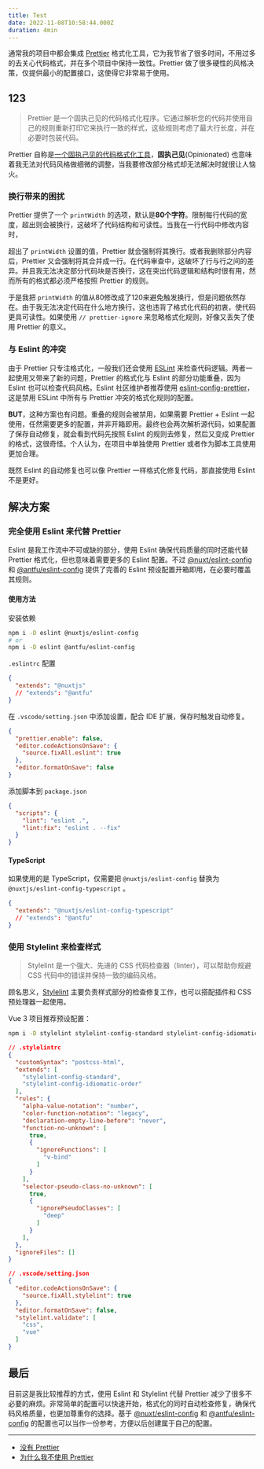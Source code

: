 ```yaml
---
title: Test
date: 2022-11-08T10:58:44.000Z
duration: 4min
---
```


通常我的项目中都会集成 [Prettier](https://prettier.io/) 格式化工具，它为我节省了很多时间，不用过多的去关心代码格式，并在多个项目中保持一致性。Prettier 做了很多硬性的风格决策，仅提供最小的配置接口，这使得它非常易于使用。

## 123

> Prettier 是一个固执己见的代码格式化程序。它通过解析您的代码并使用自己的规则重新打印它来执行一致的样式，这些规则考虑了最大行长度，并在必要时包装代码。

Prettier 自称是[一个固执己见的代码格式化工具](https://github.com/prettier/prettier)，**固执己见**(Opinionated) 也意味着我无法对代码风格做细微的调整，当我要修改部分格式却无法解决时就很让人恼火。

### 换行带来的困扰

Prettier 提供了一个 `printWidth` 的选项，默认是**80个字符**。限制每行代码的宽度，超出则会被换行，这破坏了代码结构和可读性。当我在一行代码中修改内容时，

超出了 `printWidth` 设置的值，Prettier 就会强制将其换行。或者我删除部分内容后，Prettier 又会强制将其合并成一行。在代码审查中，这破坏了行与行之间的差异。并且我无法决定部分代码块是否换行，这在突出代码逻辑和结构时很有用，然而所有的格式都必须严格按照 Prettier 的规则。

于是我把 `printWidth` 的值从80修改成了120来避免触发换行，但是问题依然存在。由于我无法决定代码在什么地方换行，这也违背了格式化代码的初衷，使代码更具可读性。如果使用 `// prettier-ignore` 来忽略格式化规则，好像又丢失了使用 Prettier 的意义。

### 与 Eslint 的冲突

由于 Prettier 只专注格式化，一般我们还会使用 [ESLint](http://eslint.cn/) 来检查代码逻辑。两者一起使用又带来了新的问题，Prettier 的格式化与 Eslint 的部分功能重叠，因为 Eslint 也可以检查代码风格。Eslint 社区维护者推荐使用 [eslint-config-prettier](https://github.com/prettier/eslint-config-prettier)，这是禁用 ESLint 中所有与 Prettier 冲突的格式化规则的配置。

**BUT**，这种方案也有问题。重叠的规则会被禁用，如果需要 Prettier + Eslint 一起使用，任然需要更多的配置，并非开箱即用。最终也会两次解析源代码，如果配置了保存自动修复，就会看到代码先按照 Eslint 的规则去修复，然后又变成 Prettier 的格式，这很奇怪。个人认为，在项目中单独使用 Prettier 或者作为脚本工具使用更加合理。

既然 Eslint 的自动修复也可以像 Prettier 一样格式化修复代码，那直接使用 Eslint 不是更好。

## 解决方案

### 完全使用 Eslint 来代替 Prettier

Eslint 是我工作流中不可或缺的部分，使用 Eslint 确保代码质量的同时还能代替 Prettier 格式化，但也意味着需要更多的 Eslint 配置。不过 [@nuxt/eslint-config](https://github.com/nuxt/eslint-config) 和 [@antfu/eslint-config](https://github.com/antfu/eslint-config) 提供了完善的 Eslint 预设配置开箱即用，在必要时覆盖其规则。

#### 使用方法

安装依赖

```bash
npm i -D eslint @nuxtjs/eslint-config
# or
npm i -D eslint @antfu/eslint-config
```

`.eslintrc` 配置

```json
{
  "extends": "@nuxtjs"
  // "extends": "@antfu"
}
```

在 `.vscode/setting.json` 中添加设置，配合 IDE 扩展，保存时触发自动修复。

```json
{
  "prettier.enable": false,
  "editor.codeActionsOnSave": {
    "source.fixAll.eslint": true
  },
  "editor.formatOnSave": false
}
```

添加脚本到 `package.json`

```json
{
  "scripts": {
    "lint": "eslint .",
    "lint:fix": "eslint . --fix"
  }
}
```

#### TypeScript

如果使用的是 TypeScript，仅需要把 `@nuxtjs/eslint-config` 替换为 `@nuxtjs/eslint-config-typescript` 。

```json
{
  "extends": "@nuxtjs/eslint-config-typescript"
  // "extends": "@antfu"
}
```

### 使用 Stylelint 来检查样式

> Stylelint 是一个强大、先进的 CSS 代码检查器（linter），可以帮助你规避 CSS 代码中的错误并保持一致的编码风格。

顾名思义，[Stylelint](https://stylelint.io/) 主要负责样式部分的检查修复工作，也可以搭配插件和 CSS 预处理器一起使用。

Vue 3 项目推荐预设配置：

```bash
npm i -D stylelint stylelint-config-standard stylelint-config-idiomatic-order postcss-html
```

```json
// .stylelintrc
{
  "customSyntax": "postcss-html",
  "extends": [
    "stylelint-config-standard",
    "stylelint-config-idiomatic-order"
  ],
  "rules": {
    "alpha-value-notation": "number",
    "color-function-notation": "legacy",
    "declaration-empty-line-before": "never",
    "function-no-unknown": [
      true,
      {
        "ignoreFunctions": [
          "v-bind"
        ]
      }
    ],
    "selector-pseudo-class-no-unknown": [
      true,
      {
        "ignorePseudoClasses": [
          "deep"
        ]
      }
    ],
  },
  "ignoreFiles": []
}
```

```json
// .vscode/setting.json
{
  "editor.codeActionsOnSave": {
    "source.fixAll.stylelint": true
  },
  "editor.formatOnSave": false,
  "stylelint.validate": [
    "css",
    "vue"
  ]
}
```

## 最后

目前这是我比较推荐的方式，使用 Eslint 和 Stylelint 代替 Prettier 减少了很多不必要的麻烦。非常简单的配置可以快速开始，格式化的同时自动检查修复，确保代码风格质量，也更加尊重你的选择。基于 [@nuxt/eslint-config](https://github.com/nuxt/eslint-config) 和 [@antfu/eslint-config](https://github.com/antfu/eslint-config) 的配置也可以当作一份参考，方便以后创建属于自己的配置。

---

- [没有 Prettier](https://v3.nuxtjs.org/community/contribution#no-prettier)
- [为什么我不使用 Prettier](https://antfu.me/posts/why-not-prettier-zh)
